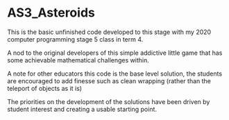 # AS3_Asteroids

This is the basic unfinished code developed to this stage with my 2020 computer programming stage 5 class in term 4.

A nod to the original developers of this simple addictive little game that has some achievable mathematical challenges within.

A note for other educators this code is the base level solution, the students are encouraged to add finesse such as clean wrapping (rather than the teleport of objects as it is)

The priorities on the development of the solutions have been driven by student interest and creating a usable starting point.  
